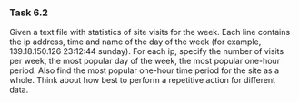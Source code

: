 ﻿### Task 6.2

Given a text file with statistics of site visits for the week. 
Each line contains the ip address, time and name of the day of the week 
(for example, 139.18.150.126 23:12:44 sunday). 
For each ip, specify the number of visits per week, 
the most popular day of the week, the most popular one-hour period.
Also find the most popular one-hour time period for the site as a whole. 
Think about how best to perform a repetitive action for different data.